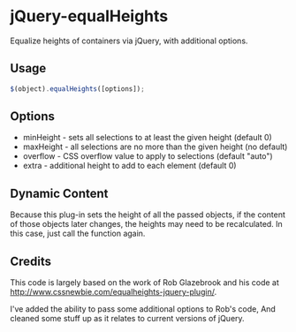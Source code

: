 # jQuery-equalHeights

Equalize heights of containers via jQuery, with additional options.


## Usage

```js
$(object).equalHeights([options]);
```


## Options

* minHeight - sets all selections to at least the given height (default 0)
* maxHeight - all selections are no more than the given height (no default)
* overflow  - CSS overflow value to apply to selections (default "auto")
* extra     - additional height to add to each element (default 0)


## Dynamic Content

Because this plug-in sets the height of all the passed objects, if the content of
those objects later changes, the heights may need to be recalculated.  In this case,
just call the function again.


## Credits

This code is largely based on the work of Rob Glazebrook and his
code at <http://www.cssnewbie.com/equalheights-jquery-plugin/>.

I've added the ability to pass some additional options to Rob's code,
And cleaned some stuff up as it relates to current versions of jQuery.
